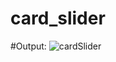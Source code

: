# card_slider

#Output:
![cardSlider](https://github.com/srijanalimbu91/miniProjects/assets/91357218/760aef4a-dab0-4e9c-9467-a485d7d00584)
